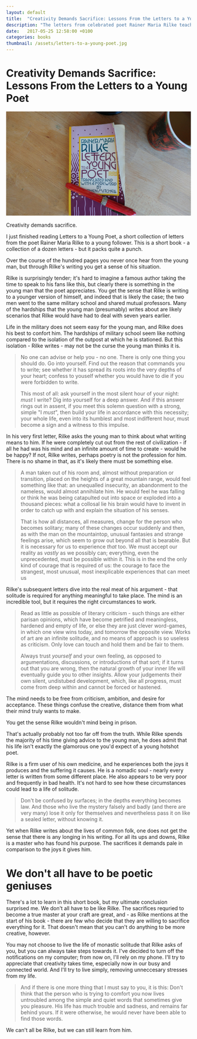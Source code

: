 ```yaml
---
layout: default
title:  "Creativity Demands Sacrifice: Lessons From the Letters to a Young Poet"
description: "The letters from celebrated poet Rainer Maria Rilke teach us what is needed to be truly creative, but perhaps this sacrifice is not for everyone."
date:   2017-05-25 12:58:00 +0100
categories: books
thumbnail: /assets/letters-to-a-young-poet.jpg
---
```


# Creativity Demands Sacrifice: Lessons From the Letters to a Young Poet

![Letters to a young poet](/assets/letters-to-a-young-poet.jpg)

Creativity demands sacrifice.

I just finished reading Letters to a Young Poet, a short collection of letters from the poet Rainer Maria Rilke to a young follower. This is a short book - a collection of a dozen letters - but it packs quite a punch.

Over the course of the hundred pages you never once hear from the young man, but through Rilke's writing you get a sense of his situation.

Rilke is surprisingly tender; it's hard to imagine a famous author taking the time to speak to his fans like this, but clearly there is something in the young man that the poet appreciates. You get the sense that Rilke is writing to a younger version of himself, and indeed that is likely the case; the two men went to the same military school and shared mutual professors. Many of the hardships that the young man (presumably) writes about are likely scenarios that Rilke would have had to deal with seven years earlier.

Life in the military does not seem easy for the young man, and Rilke does his best to confort him. The hardships of military school seem like nothing compared to the isolation of the outpost at which he is stationed. But this isolation - Rilke writes - may not be the curse the young man thinks it is.

> No one can advise or help you - no one. There is only one thing you should do. Go into yourself. Find out the reason that commands you to write; see whether it has spread its roots into the very depths of your heart; confess to youself whether you would have to die if you were forbidden to write.
>
> This most of all: ask yourself in the most silent hour of your night: _must_ I write? Dig into yourself for a deep answer. And if this answer rings out in assent, if you meet this solemn question with a strong, simple "I _must_", then build your life in accordance with this necessity; your whole life, even into its humblest and most indifferent hour, must become a sign and a witness to this impulse.

In his very first letter, Rilke asks the young man to think about what writing means to him. If he were completely cut out from the rest of civilization - if all he had was his mind and an infinite amount of time to create - would he be happy? If not, Rilke writes, perhaps poetry is not the profession for him. There is no shame in that, as it's likely there must be something else.

> A man taken out of his room and, almost without preparation or transition, placed on the heights of a great mountain range, would feel something like that: an unequalled insecurity, an abandonment to the nameless, would almost annihilate him. He would feel he was falling or think he was being catapulted out into space or exploded into a thousand pieces: what a collosal lie his brain would have to invent in order to catch up with and explain the situation of his senses.
>
> That is how all distances, all measures, change for the person who becomes solitary; many of these changes occur suddenly and then, as with the man on the mountaintop, unusual fantasies and strange feelings arise, which seem to grow out beyond all that is bearable. But it is necessary for us to experience _that_ too. We must accept our reality as _vastly_ as we possibly can; everything, even the unprecedented, must be possible within it. This is in the end the only kind of courage that is required of us: the courage to face the strangest, most unusual, most inexplicable experiences that can meet us

Rilke's subsequent letters dive into the real meat of his argument - that solitude is required for anything meaningful to take place. The mind is an incredible tool, but it requires the right circumstances to work. 

> Read as little as possible of literary criticism - such things are either parisan opinions, which have become petrified and meaningless, hardened and empty of life, or else they are just clever word-games, in which one view wins today, and tomorrow the opposite view. Works of art are an infinite solitude, and no means of approach is so useless as criticism. Only love can touch and hold them and be fair to them.
>
> Always trust _yourself_ and your own feeling, as opposed to argumentations, discussions, or introductions of that sort; if it turns out that you are wrong, then the natural growth of your inner life will eventually guide you to other insights. Allow your judgements their own silent, undistubed development, which, like all progress, must come from deep within and cannot be forced or hastened.

The mind needs to be free from criticism, ambition, and desire for acceptance. These things confuse the creative, distance them from what their mind truly wants to make.

You get the sense Rilke wouldn't mind being in prison.

That's actually probably not too far off from the truth. While Rilke spends the majority of his time giving advice to the young man, he does admit that his life isn't exactly the glamorous one you'd expect of a young hotshot poet. 

Rilke is a firm user of his own medicine, and he experiences both the joys it produces and the suffering it causes. He is a nomadic soul - nearly every letter is written from some different place. He also appears to be very poor and frequently in bad health. It's not hard to see how these circumstances could lead to a life of solitude.

> Don't be confused by surfaces; in the depths everything becomes law. And those who live the mystery falsely and badly (and there are very many) lose it only for themselves and nevertheless pass it on like a sealed letter, without knowing it.

Yet when Rilke writes about the lives of common folk, one does not get the sense that there is any longing in his writing. For all its ups and downs, Rilke is a master who has found his purpose. The sacrifices it demands pale in comparison to the joys it gives him.

# We don't all have to be poetic geniuses

There's a lot to learn in this short book, but my ultimate conclusion surprised me. We don't all have to be like Rilke. The sacrifices requried to become a true master at your craft are great, and - as Rilke mentions at the start of his book - there are few who decide that they are willing to sacrifice everything for it. That doesn't mean that you can't do anything to be more creative, however.

You may not choose to live the life of monastic solitude that Rilke asks of you, but you can always take steps towards it. I've decided to turn off the notifications on my computer; from now on, I'll rely on my phone. I'll try to appreciate that creativity takes time, especially now in our busy and connected world. And I'll try to live simply, removing unneccesary stresses from my life.

> And if there is one more thing that I must say to you, it is this: Don't think that the person who is trying to comfort you now lives untroubled among the simple and quiet words that sometimes give you pleasure. His life has much trouble and sadness, and remains far behind yours. If it were otherwise, he would never have been able to find those words.

We can't all be Rilke, but we can still learn from him.
